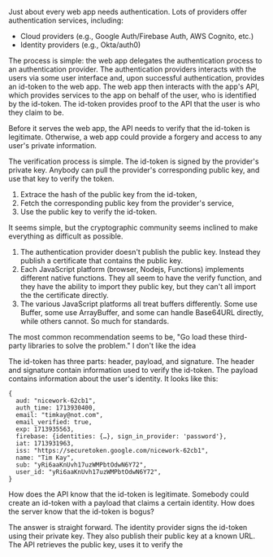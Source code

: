 Just about every web app needs authentication. Lots of providers offer authentication services, including:

* Cloud providers (e.g., Google Auth/Firebase Auth, AWS Cognito, etc.)
* Identity providers (e.g., Okta/auth0)

The process is simple: the web app delegates the authentication process to an authentication provider.
The authentication providers interacts with the users via some user interface and, upon successful authentication, provides an id-token to the web app.
The web app then interacts with the app's API, which provides services to the app on behalf of the user, who is identified by the id-token.
The id-token provides proof to the API that the user is who they claim to be.

Before it serves the web app, the API needs to verify that the id-token is legitimate. Otherwise, a web app could provide a forgery and access to any user's private information. 

The verification process is simple. The id-token is signed by the provider's private key. Anybody can pull the provider's corresponding public key, and use that key to verify the token.

1. Extrace the hash of the public key from the id-token,
2. Fetch the corresponding public key from the provider's service,
3. Use the public key to verify the id-token.

It seems simple, but the cryptographic community seems inclined to make everything as difficult as possible.

1. The authentication provider doesn't publish the public key. Instead they publish a certificate that contains the public key.
2. Each JavaScript platform (browser, Nodejs, Functions) implements different native functions. They all seem to have the verify function, and they have the ability to import they public key, but they can't all import the the certificate directly.
3. The various JavaScript platforms all treat buffers differently. Some use Buffer, some use ArrayBuffer, and some can handle Base64URL directly, while others cannot. So much for standards.

The most common recommendation seems to be, "Go load these third-party libraries to solve the problem." I don't like the idea 

The id-token has three parts: header, payload, and signature.
The header and signature contain information used to verify the id-token. The payload contains information about the user's identity. It looks like this:

```
{
  aud: "nicework-62cb1",
  auth_time: 1713930400,
  email: "timkay@not.com",
  email_verified: true,
  exp: 1713935563,
  firebase: {identities: {…}, sign_in_provider: 'password'},
  iat: 1713931963,
  iss: "https://securetoken.google.com/nicework-62cb1",
  name: "Tim Kay",
  sub: "yRi6aaKnUvh17uzWMPbtOdwN6Y72",
  user_id: "yRi6aaKnUvh17uzWMPbtOdwN6Y72",
}
```

How does the API know that the id-token is legitimate. Somebody could create an id-token with a payload that claims a certain identity.
How does the server know that the id-token is bogus?

The answer is straight forward. The identity provider signs the id-token using their private key. They also publish their public key at a known URL. The API retrieves the public key, uses it to verify the 
